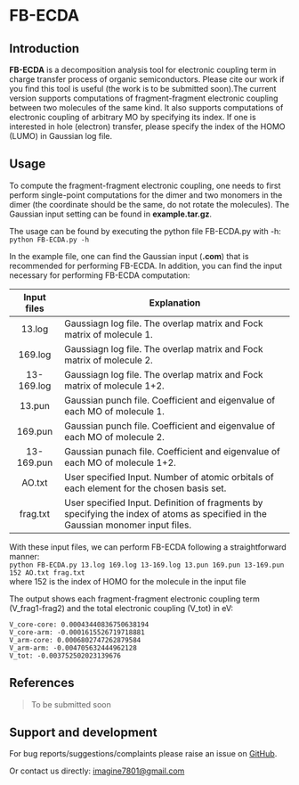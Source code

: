 # FB-ECDA
## Introduction
**FB-ECDA** is a decomposition analysis tool for electronic coupling term in charge transfer process of organic semiconductors. Please cite
our work if you find this tool is useful (the work is to be submitted soon).The current version supports computations of 
fragment-fragment electronic coupling between two molecules of the same kind. It also supports computations of electronic
coupling of arbitrary MO by specifying its index. If one is interested in hole (electron) transfer, please specify the index
of the HOMO (LUMO) in Gaussian log file.

## Usage
To compute the fragment-fragment electronic coupling, one needs to first perform single-point computations for the dimer
and two monomers in the dimer (the coordinate should be the same, do not rotate the molecules). The Gaussian input setting
can be found in **example.tar.gz**.

The usage can be found by executing the python file FB-ECDA.py with -h:    
`python FB-ECDA.py -h`  

In the example file, one can find the Gaussian input (**.com**) that is recommended for performing FB-ECDA.
In addition, you can find the input necessary for performing FB-ECDA computation:

|Input files|Explanation|
| :---: | --- |
|13.log|Gaussiagn log file. The overlap matrix and Fock matrix of molecule 1.|
|169.log|Gaussiagn log file. The overlap matrix and Fock matrix of molecule 2.|
|13-169.log|Gaussiagn log file. The overlap matrix and Fock matrix of molecule 1+2.|
|13.pun|Gaussian punch file. Coefficient and eigenvalue of each MO of molecule 1.|
|169.pun|Gaussian punch file. Coefficient and eigenvalue of each MO of molecule 2.|
|13-169.pun|Gaussian punach file. Coefficient and eigenvalue of each MO of molecule 1+2.|
|AO.txt|User specified Input. Number of atomic orbitals of each element for the chosen basis set.|
|frag.txt|User specified Input. Definition of fragments by specifying the index of atoms as specified in the Gaussian monomer input files.|

With these input files, we can perform FB-ECDA following a straightforward manner:          
`python FB-ECDA.py 13.log 169.log 13-169.log 13.pun 169.pun 13-169.pun 152 AO.txt frag.txt`     
where 152 is the index of HOMO for the molecule in the input file    

The output shows each fragment-fragment electronic coupling term (V_frag1-frag2) and the total electronic coupling (V_tot) in eV:

`V_core-core: 0.00043440836750638194`  
`V_core-arm: -0.0001615526719718881`  
`V_arm-core: 0.0006802747262879584`  
`V_arm-arm: -0.004705632444962128`  
`V_tot: -0.003752502023139676`  

## References

> To be submitted soon

## Support and development
For bug reports/suggestions/complaints please raise an issue on [GitHub].

Or contact us directly: [imagine7801@gmail.com]

[GitHub]:<https://github.com/pumachu/FB-ECDA>
[imagine7801@gmail.com]:<mailto:imagine7801@gmail.com>
